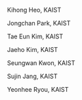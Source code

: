 Kihong Heo, KAIST

Jongchan Park, KAIST

Tae Eun Kim, KAIST

Jaeho Kim, KAIST

Seungwan Kwon, KAIST

Sujin Jang, KAIST

Yeonhee Ryou, KAIST
